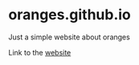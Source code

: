 # oranges.github.io
Just a simple website about oranges

Link to the [website](http://oranges.github.io)
